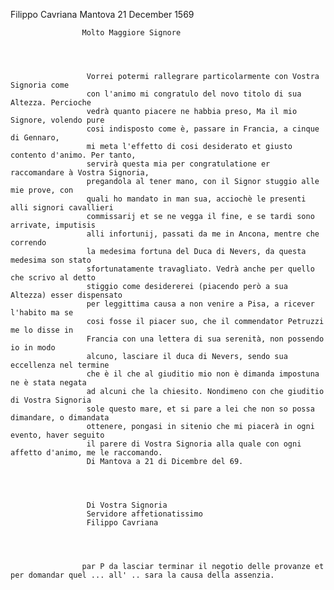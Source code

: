 Filippo Cavriana
Mantova
21 December 1569



        
            
                
                    Molto Maggiore Signore
                


                
                     Vorrei potermi rallegrare particolarmente con Vostra Signoria come 
                     con l'animo mi congratulo del novo titolo di sua Altezza. Percioche 
                     vedrà quanto piacere ne habbia preso, Ma il mio Signore, volendo pure 
                     cosi indisposto come è, passare in Francia, a cinque di Gennaro, 
                     mi meta l'effetto di cosi desiderato et giusto contento d'animo. Per tanto, 
                     servirà questa mia per congratulatione er raccomandare à Vostra Signoria, 
                     pregandola al tener mano, con il Signor stuggio alle mie prove, con 
                     quali ho mandato in man sua, acciochè le presenti alli signori cavallieri 
                     commissarij et se ne vegga il fine, e se tardi sono arrivate, imputisis 
                     alli infortunij, passati da me in Ancona, mentre che correndo 
                     la medesima fortuna del Duca di Nevers, da questa medesima son stato 
                     sfortunatamente travagliato. Vedrà anche per quello che scrivo al detto 
                     stiggio come desidererei (piacendo però a sua Altezza) esser dispensato 
                     per leggittima causa a non venire a Pisa, a ricever l'habito ma se 
                     cosi fosse il piacer suo, che il commendator Petruzzi me lo disse in 
                     Francia con una lettera di sua serenità, non possendo io in modo 
                     alcuno, lasciare il duca di Nevers, sendo sua eccellenza nel termine 
                     che è il che al giuditio mio non è dimanda impostuna ne è stata negata 
                     ad alcuni che la chiesito. Nondimeno con che giuditio di Vostra Signoria 
                     sole questo mare, et si pare a lei che non so possa dimandare, o dimandata 
                     ottenere, pongasi in sitenio che mi piacerà in ogni evento, haver seguito 
                     il parere di Vostra Signoria alla quale con ogni affetto d'animo, me le raccomando.
                     Di Mantova a 21 di Dicembre del 69.
                


                
                     Di Vostra Signoria
                     Servidore affetionatissimo
                     Filippo Cavriana
                


                
                    par P da lasciar terminar il negotio delle provanze et per domandar quel ... all' .. sara la causa della assenzia.


                
            
        
    